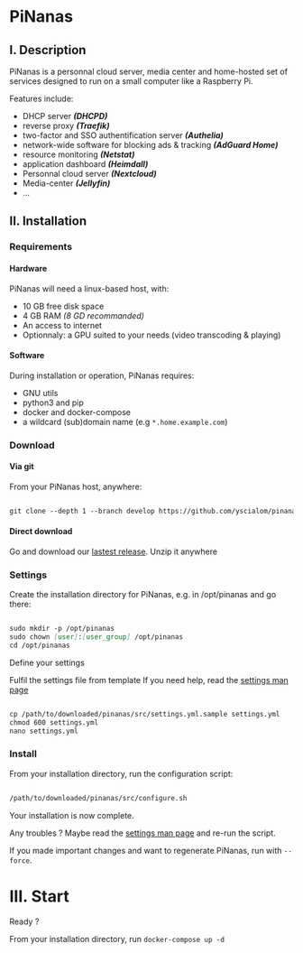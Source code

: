 # PiNanas

## I. Description

PiNanas is a personnal cloud server, media center and home-hosted set of services designed to run on a small computer like a Raspberry Pi.

Features include:
- DHCP server **_(DHCPD)_**
- reverse proxy **_(Traefik)_**
- two-factor and SSO authentification server **_(Authelia)_**
- network-wide software for blocking ads & tracking **_(AdGuard Home)_**
- resource monitoring **_(Netstat)_**
- application dashboard **_(Heimdall)_**
- Personnal cloud server **_(Nextcloud)_**
- Media-center **_(Jellyfin)_**
- ...

## II. Installation

### Requirements

#### Hardware

PiNanas will need a linux-based host, with:

- 10 GB free disk space
- 4 GB RAM _(8 GD recommanded)_
- An access to internet
- Optionnaly: a GPU suited to your needs (video transcoding & playing)

#### Software

During installation or operation, PiNanas requires:

- GNU utils
- python3 and pip
- docker and docker-compose
- a wildcard (sub)domain name (e.g `*.home.example.com`)

### Download

#### Via git

From your PiNanas host, anywhere:

``` markdown

git clone --depth 1 --branch develop https://github.com/yscialom/pinanas.git

```

#### Direct download

Go and download our [lastest release](https://www.pinanas.com). Unzip it anywhere

### Settings

Create the installation directory for PiNanas, e.g. in /opt/pinanas and go there:

``` markdown

sudo mkdir -p /opt/pinanas
sudo chown [user]:[user_group] /opt/pinanas
cd /opt/pinanas

```
Define your settings

Fulfil the settings file from template
If you need help, read the [settings man page](https://glevil.github.io/pinanas-wiki/settings-help)

``` markdown

cp /path/to/downloaded/pinanas/src/settings.yml.sample settings.yml
chmod 600 settings.yml
nano settings.yml

```

### Install

From your installation directory, run the configuration script:

``` markdown

/path/to/downloaded/pinanas/src/configure.sh

```

Your installation is now complete.

Any troubles ? Maybe read the [settings man page](https://glevil.github.io/pinanas-wiki/settings-help) and re-run the script.


If you made important changes and want to regenerate PiNanas, run with `--force`.

# III. Start

Ready ?

From your installation directory, run `docker-compose up -d`
